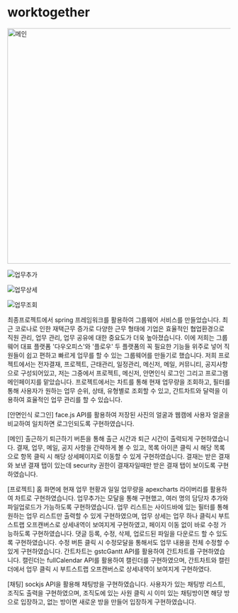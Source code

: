# worktogether

<img width="531" alt="메인" src="https://user-images.githubusercontent.com/92832110/171127545-9c469d5f-8ad2-49df-8619-b717378acf0c.png">

![업무추가](https://user-images.githubusercontent.com/92832110/171126698-60c1ed3f-f1e4-45ab-bc83-a288ee1a604f.gif)

![업무상세](https://user-images.githubusercontent.com/92832110/171126658-8fbcf04b-caa4-4fab-91c5-441330973478.gif)

![업무조회](https://user-images.githubusercontent.com/92832110/171126674-25404946-40bb-45cd-981f-807a828954e1.gif)

  최종프로젝트에서 spring 프레임워크를 활용하여 그룹웨어 서비스를 만들었습니다. 최근 코로나로 인한 재택근무 증가로 다양한 근무 형태에 기업은 효율적인 협업환경으로 
 직원 관리, 업무 관리, 업무 공유에 대한 중요도가 더욱 높아졌습니다. 이에 저희는 그룹웨어 대표 플랫폼 '다우오피스'와 '플로우' 두 플랫폼의 꼭 필요한 기능들 위주로 넣어 
 직원들이 쉽고 편하고 빠르게 업무를 할 수 있는 그룹웨어를 만들기로 했습니다.
  저희 프로젝트에서는 전자결재, 프로젝트, 근태관리, 일정관리, 메신저, 메일, 커뮤니티, 공지사항으로 구성되어있고, 
 저는 그중에서 프로젝트, 메신저, 안면인식 로그인 그리고 프로그램 메인페이지를 맡았습니다. 프로젝트에서는 차트를 통해 현재 업무량을 조회하고, 
 필터를 통해 사용자가 원하는 업무 순위, 상태, 유형별로 조회할 수 있고, 간트차트와 달력을 이용하여 효율적인 업무 관리를 할 수 있습니다.

[안면인식 로그인]
  face.js API를 활용하여 저장된 사진의 얼굴과 웹캠에 사용자 얼굴을 비교하여 일치하면 로그인되도록 구현하였습니다.

[메인]
  출근하기 퇴근하기 버튼을 통해 출근 시간과 퇴근 시간이 출력되게 구현하였습니다. 결재, 업무, 메일, 공지 사항을 간략하게 볼 수 있고, 
  목록 아이콘 클릭 시 해당 목록으로 항목 클릭 시 해당 상세페이지로 이동할 수 있게 구현하였습니다. 결재는 받은 결재와 보낸 결재 탭이 있는데 
  security 권한이 결재자일때만 받은 결재 탭이 보이도록 구현하였습니다. 

[프로젝트]
  홈 화면에 현재 업무 현황과 일일 업무량을 apexcharts 라이버리를 활용하여 차트로 구현하였습니다. 업무추가는 모달을 통해 구현했고, 
  여러 명의 담당자 추가와 파일업로드가 가능하도록 구현하였습니다. 업무 리스트는 사이드바에 있는 필터를 통해 원하는 업무 리스트만 출력할 수 있게 구현하였으며, 
  업무 상세는 업무 하나 클릭시 부트스트랩 오프캔버스로 상세내역이 보여지게 구현하였고, 페이지 이동 없이 바로 수정 가능하도록 구현하였습니다. 
  댓글 등록, 수정, 삭제, 업로드된 파일을 다운로드 할 수 있도록 구현하였습니다. 수정 버튼 클릭 시 수정모달을 통해서도 업무 내용을 전체 수정할 수 있게 구현하였습니다. 
  간트차트는 gstcGantt API를 활용하여 간트차트를 구현하였습니다. 캘린더는 fullCalendar API를 활용하여 캘린더를 구현하였으며, 
  간트차트와 캘린더에서 업무 클릭 시 부트스트랩 오프캔버스로 상세내역이 보여지게 구현하였다.
  
[채팅]
  sockjs API을 활용해 채팅방을 구현하였습니다. 사용자가 있는 채팅방 리스트, 조직도 출력을 구현하였으며, 
  조직도에 있는 사원 클릭 시 이미 있는 채팅방이면 해당 방으로 입장하고, 없는 방이면 새로운 방을 만들어 입장하게 구현하였습니다.

